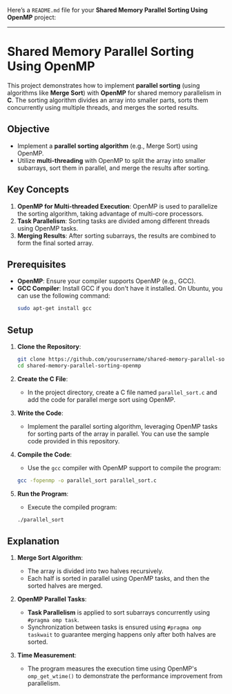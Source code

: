 Here’s a `README.md` file for your **Shared Memory Parallel Sorting Using OpenMP** project:

---

# Shared Memory Parallel Sorting Using OpenMP

This project demonstrates how to implement **parallel sorting** (using algorithms like **Merge Sort**) with **OpenMP** for shared memory parallelism in **C**. The sorting algorithm divides an array into smaller parts, sorts them concurrently using multiple threads, and merges the sorted results.

## Objective

- Implement a **parallel sorting algorithm** (e.g., Merge Sort) using OpenMP.
- Utilize **multi-threading** with OpenMP to split the array into smaller subarrays, sort them in parallel, and merge the results after sorting.
  
## Key Concepts

1. **OpenMP for Multi-threaded Execution**: OpenMP is used to parallelize the sorting algorithm, taking advantage of multi-core processors.
2. **Task Parallelism**: Sorting tasks are divided among different threads using OpenMP tasks.
3. **Merging Results**: After sorting subarrays, the results are combined to form the final sorted array.

## Prerequisites

- **OpenMP**: Ensure your compiler supports OpenMP (e.g., GCC).
- **GCC Compiler**: Install GCC if you don't have it installed. On Ubuntu, you can use the following command:
  ```bash
  sudo apt-get install gcc
  ```

## Setup

1. **Clone the Repository**:
   ```bash
   git clone https://github.com/yourusername/shared-memory-parallel-sorting-openmp.git
   cd shared-memory-parallel-sorting-openmp
   ```

2. **Create the C File**:
   - In the project directory, create a C file named `parallel_sort.c` and add the code for parallel merge sort using OpenMP.

3. **Write the Code**:
   - Implement the parallel sorting algorithm, leveraging OpenMP tasks for sorting parts of the array in parallel. You can use the sample code provided in this repository.

4. **Compile the Code**:
   - Use the `gcc` compiler with OpenMP support to compile the program:
   ```bash
   gcc -fopenmp -o parallel_sort parallel_sort.c
   ```

5. **Run the Program**:
   - Execute the compiled program:
   ```bash
   ./parallel_sort
   ```

## Explanation

1. **Merge Sort Algorithm**:
   - The array is divided into two halves recursively.
   - Each half is sorted in parallel using OpenMP tasks, and then the sorted halves are merged.
   
2. **OpenMP Parallel Tasks**:
   - **Task Parallelism** is applied to sort subarrays concurrently using `#pragma omp task`.
   - Synchronization between tasks is ensured using `#pragma omp taskwait` to guarantee merging happens only after both halves are sorted.

3. **Time Measurement**:
   - The program measures the execution time using OpenMP's `omp_get_wtime()` to demonstrate the performance improvement from parallelism.
